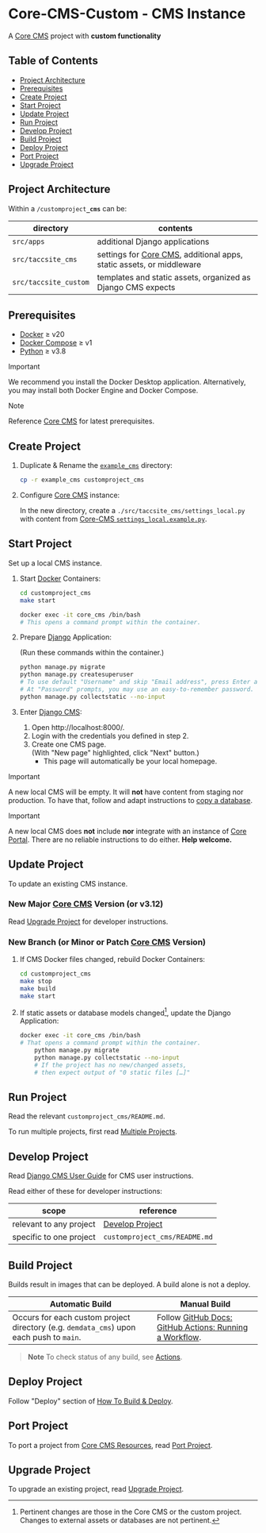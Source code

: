 # Core-CMS-Custom - CMS Instance

A [Core CMS] project with **custom functionality**

## Table of Contents

- [Project Architecture](#project-architecture)
- [Prerequisites](#prerequisites)
- [Create Project](#create-project)
- [Start Project](#start-project)
- [Update Project](#update-project)
- [Run Project](#run-project)
- [Develop Project](#develop-project)
- [Build Project](#build-project)
- [Deploy Project](#deploy-project)
- [Port Project](#port-project)
- [Upgrade Project](#upgrade-project)

## Project Architecture

Within a `/customproject`**`_cms`** can be:

| directory | contents |
| - | - |
| `src/apps` | additional Django applications |
| `src/taccsite_cms` | settings for [Core CMS], additional apps, static assets, or middleware |
| `src/taccsite_custom` | templates and static assets, organized as Django CMS expects |

## Prerequisites

- [Docker] ≥ v20
- [Docker Compose] ≥ v1
- [Python] ≥ v3.8

> [!IMPORTANT]
> We recommend you install the Docker Desktop application. Alternatively, you may install both Docker Engine and Docker Compose.

> [!NOTE]
> Reference [Core CMS](https://github.com/TACC/Core-CMS#prerequisites) for latest prerequisites.

## Create Project

1. Duplicate & Rename the [`example_cms`](./example_cms) directory:

    ```sh
    cp -r example_cms customproject_cms
    ```

2. Configure [Core CMS] instance:

    In the new directory, create a `./src/taccsite_cms/settings_local.py` with content from [Core-CMS `settings_local.example.py`](https://github.com/TACC/Core-CMS/blob/main/taccsite_cms/settings_local.example.py).

## Start Project

Set up a local CMS instance.

1. Start [Docker] Containers:

    ```sh
    cd customproject_cms
    make start
    ```

    ```sh
    docker exec -it core_cms /bin/bash
    # This opens a command prompt within the container.
    ```

2. Prepare [Django] Application:

    (Run these commands within the container.)

    ```sh
    python manage.py migrate
    python manage.py createsuperuser
    # To use default "Username" and skip "Email address", press Enter at both prompts.
    # At "Password" prompts, you may use an easy-to-remember password.
    python manage.py collectstatic --no-input
    ```

3. Enter [Django CMS]:
    1. Open http://localhost:8000/.
    2. Login with the credentials you defined in step 2.
    3. Create one CMS page.\
        (With "New page" highlighted, click "Next" button.)
        - This page will automatically be your local homepage.

> [!IMPORTANT]
> A new local CMS will be empty. It will **not** have content from staging nor production. To have that, follow and adapt instructions to [copy a database](https://tacc-main.atlassian.net/wiki/x/GwBJAg).

> [!IMPORTANT]
> A new local CMS does **not** include **nor** integrate with an instance of [Core Portal]. There are no reliable instructions to do either. **Help welcome.**

## Update Project

To update an existing CMS instance.

### New Major [Core CMS] Version (or v3.12)

Read [Upgrade Project] for developer instructions.

### New Branch (or Minor or Patch [Core CMS] Version)

1. If CMS Docker files changed, rebuild Docker Containers:

    ```sh
    cd customproject_cms
    make stop
    make build
    make start
    ```

2. If static assets or database models changed[^1], update the Django Application:

    ```sh
    docker exec -it core_cms /bin/bash
    # That opens a command prompt within the container.
        python manage.py migrate
        python manage.py collectstatic --no-input
        # If the project has no new/changed assets,
        # then expect output of "0 static files […]"
    ```

[^1]: Pertinent changes are those in the Core CMS or the custom project. Changes to external assets or databases are not pertinent.

## Run Project

Read the relevant `customproject_cms/README.md`.

To run multiple projects, first read [Multiple Projects](./docs/run-project.md#multiple-projects).

## Develop Project

Read [Django CMS User Guide] for CMS user instructions.

Read either of these for developer instructions:

| scope | reference |
| - | - |
| relevant to any project | [Develop Project](./docs/develop-project.md) |
| specific to one project | `customproject_cms/README.md` |

## Build Project

Builds result in images that can be deployed. A build alone is not a deploy.

| Automatic Build | Manual Build |
| - | - |
| Occurs for each custom project directory (e.g. `demdata_cms`) upon each push to `main`. | Follow [GitHub Docs: GitHub Actions: Running a Workflow](https://docs.github.com/en/actions/using-workflows/manually-running-a-workflow#running-a-workflow). |

> **Note**
> To check status of any build, see [Actions](https://github.com/TACC/Core-CMS-Custom/actions).

## Deploy Project

Follow "Deploy" section of [How To Build & Deploy][Deploy Project].

## Port Project

To port a project from [Core CMS Resources], read [Port Project].

## Upgrade Project

To upgrade an existing project, read [Upgrade Project].


<!-- Link Aliases -->

[Core Portal Deployments]: https://github.com/TACC/Core-Portal-Deployments
[Camino]: https://github.com/TACC/Camino
[Core CMS]: https://github.com/TACC/Core-CMS
[Core Styles]: https://github.com/TACC/tup-ui/tree/main/libs/core-styles
[Core CMS Resources]: https://github.com/TACC/Core-CMS-Resources
[Core Portal]: https://github.com/TACC/Core-Portal

[Docker]: https://docs.docker.com/get-docker/
[Docker Compose]: https://docs.docker.com/compose/install/
[Python]: https://www.python.org/downloads/
[Django]: https://www.djangoproject.com/
[Django CMS]: https://www.django-cms.org/

[Deploy Project]: https://tacc-main.atlassian.net/wiki/x/cwVv#3.-Deploy
[Port Project]: ./docs/port-project.md
[Upgrade Project]: https://github.com/TACC/Core-CMS/blob/main/docs/upgrade-project.md

[Django CMS User Guide]: https://tacc-main.atlassian.net/wiki/x/phdv
